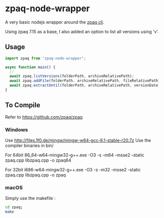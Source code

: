 # zpaq-node-wrapper

A very basic nodejs wrapper around the [zpaq cli](https://github.com/zpaq/zpaq).

Using zpaq 7.15 as a base, I also added an option to list all versions using 'v'.

## Usage

```js
import zpaq from "zpaq-node-wrapper";

async function main() {
  //
  await zpaq.listVersions(folderPath, archiveRelativePath);
  await zpaq.addFile(folderPath, archiveRelativePath, fileRelativePath);
  await zpaq.extractUntil(folderPath, archiveRelativePath, versionDate);
}
```

## To Compile

Refer to https://github.com/zpaq/zpaq

### Windows

Use http://files.1f0.de/mingw/mingw-w64-gcc-6.1-stable-r20.7z
Use the compiler binaries in bin/

For 64bit
86_64-w64-mingw32-g++.exe -O3 -s -m64 -msse2 -static zpaq.cpp libzpaq.cpp -o zpaq64

For 32bit
i686-w64-mingw32-g++.exe -O3 -s -m32 -msse2 -static zpaq.cpp libzpaq.cpp -o zpaq

### macOS

Simply use the makefile :

```bash
cd zpaq;
make
```
